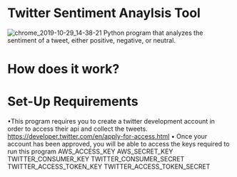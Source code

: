 # Twitter Sentiment Anaylsis Tool
![chrome_2019-10-29_14-38-21](https://user-images.githubusercontent.com/37064367/67812180-b9f01e00-fa5b-11e9-8f29-384f86b991dd.png)
Python program that analyzes the sentiment of a tweet, either positive, negative, or neutral. 

# How does it work?


# Set-Up Requirements 

•This program requires you to create a twitter development account in order to access their api and collect the tweets. 
https://developer.twitter.com/en/apply-for-access.html
• Once your account has been approved, you will be able to access the keys required to run this program
AWS_ACCESS_KEY
AWS_SECRET_KEY
TWITTER_CONSUMER_KEY
TWITTER_CONSUMER_SECRET
TWITTER_ACCESS_TOKEN_KEY 
TWITTER_ACCESS_TOKEN_SECRET
